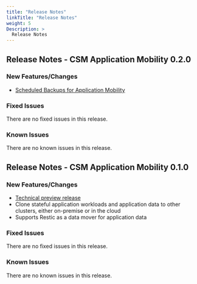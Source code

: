 ```yaml
---
title: "Release Notes"
linkTitle: "Release Notes"
weight: 5
Description: >
  Release Notes
---
```




## Release Notes - CSM Application Mobility 0.2.0
### New Features/Changes

- [Scheduled Backups for Application Mobility](https://github.com/dell/csm/issues/551)

### Fixed Issues

There are no fixed issues in this release.

### Known Issues

There are no known issues in this release.

## Release Notes - CSM Application Mobility 0.1.0
### New Features/Changes

- [Technical preview release](https://github.com/dell/csm/issues/449)
- Clone stateful application workloads and application data to other clusters, either on-premise or in the cloud
- Supports Restic as a data mover for application data

### Fixed Issues

There are no fixed issues in this release.

### Known Issues

There are no known issues in this release. 
